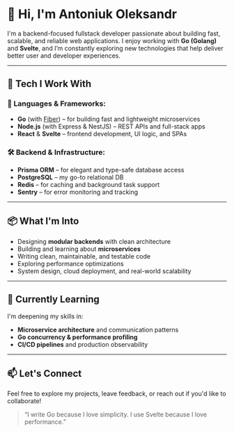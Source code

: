 # 👋 Hi, I'm Antoniuk Oleksandr

I'm a backend-focused fullstack developer passionate about building fast, scalable, and reliable web applications. I enjoy working with **Go (Golang)** and **Svelte**, and I’m constantly exploring new technologies that help deliver better user and developer experiences.

---

## 🚀 Tech I Work With

### 🧠 Languages & Frameworks:
- **Go** (with [Fiber](https://gofiber.io/)) – for building fast and lightweight microservices
- **Node.js** (with Express & NestJS) – REST APIs and full-stack apps
- **React** & **Svelte** – frontend development, UI logic, and SPAs

### 🛠️ Backend & Infrastructure:
- **Prisma ORM** – for elegant and type-safe database access
- **PostgreSQL** – my go-to relational DB
- **Redis** – for caching and background task support
- **Sentry** – for error monitoring and tracking

---

## 📦 What I'm Into

- Designing **modular backends** with clean architecture
- Building and learning about **microservices**
- Writing clean, maintainable, and testable code
- Exploring performance optimizations
- System design, cloud deployment, and real-world scalability

---

## 🧩 Currently Learning

I'm deepening my skills in:
- **Microservice architecture** and communication patterns
- **Go concurrency & performance profiling**
- **CI/CD pipelines** and production observability

---

## 📫 Let's Connect

Feel free to explore my projects, leave feedback, or reach out if you'd like to collaborate!

> “I write Go because I love simplicity. I use Svelte because I love performance.”
